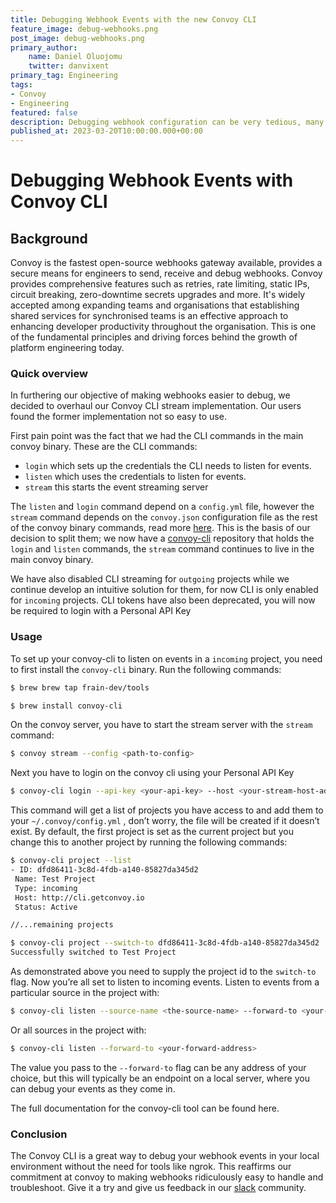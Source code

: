 ```yaml
---
title: Debugging Webhook Events with the new Convoy CLI
feature_image: debug-webhooks.png
post_image: debug-webhooks.png
primary_author:
    name: Daniel Oluojomu
    twitter: danvixent
primary_tag: Engineering
tags:
- Convoy
- Engineering
featured: false
description: Debugging webhook configuration can be very tedious, many times you are required plumb together multiple tools to get it to work end to end. In this article, we explain how the new Convoy CLI tool works.
published_at: 2023-03-20T10:00:00.000+00:00
---
```



# Debugging Webhook Events with Convoy CLI

## Background

Convoy is the fastest open-source webhooks gateway available, provides a secure means for engineers to send, receive and debug webhooks. Convoy provides comprehensive features such as retries, rate limiting, static IPs, circuit breaking, zero-downtime secrets upgrades and more. It's widely accepted among expanding teams and organisations that establishing shared services for synchronised teams is an effective approach to enhancing developer productivity throughout the organisation. This is one of the fundamental principles and driving forces behind the growth of platform engineering today.

### Quick overview

In furthering our objective of making webhooks easier to debug, we decided to overhaul our Convoy CLI stream implementation. Our users found the former implementation not so easy to use.

First pain point was the fact that we had the CLI commands in the main convoy binary. These are the CLI commands:

- `login` which sets up the credentials the  CLI needs to listen for events.
- `listen` which uses the credentials to listen for events.
- `stream` this starts the event streaming server

The `listen` and `login` command depend on a `config.yml` file, however the `stream` command depends on the `convoy.json` configuration file as the rest of the convoy binary commands, read more [here](https://getconvoy.io/docs/cli). This is the basis of our decision to split them; we now have a [convoy-cli](https://github.com/frain-dev/convoy-cli) repository that holds the `login` and `listen` commands, the `stream` command continues to live in the main convoy binary.

We have also disabled CLI streaming for `outgoing` projects while we continue develop an intuitive solution for them, for now CLI is only enabled for `incoming` projects. CLI tokens have also been deprecated, you will now be required to login with a Personal API Key

### Usage

To set up your convoy-cli to listen on events in a `incoming` project, you need to first install the `convoy-cli` binary. Run the following commands:

```bash
$ brew brew tap frain-dev/tools

$ brew install convoy-cli
```

On the convoy server, you have to start the stream server with the `stream` command:

```bash
$ convoy stream --config <path-to-config>
```

Next you have to login on the convoy cli using your Personal API Key

```bash
$ convoy-cli login --api-key <your-api-key> --host <your-stream-host-address>
```

This command will get a list of projects you have access to and add them to your `~/.convoy/config.yml` , don’t worry, the file will be created if it doesn’t exist. By default, the first project is set as the current project but you change this to another project by running the following commands:

```bash
$ convoy-cli project --list
- ID: dfd86411-3c8d-4fdb-a140-85827da345d2
 Name: Test Project
 Type: incoming
 Host: http://cli.getconvoy.io
 Status: Active

//...remaining projects

$ convoy-cli project --switch-to dfd86411-3c8d-4fdb-a140-85827da345d2
Successfully switched to Test Project
```

As demonstrated above you need to supply the project id to the `switch-to` flag. Now you’re all set to listen to incoming events. Listen to events from a particular source in the project with:

```bash
$ convoy-cli listen --source-name <the-source-name> --forward-to <your-forward-address>
```

Or all sources in the project with:

```bash
$ convoy-cli listen --forward-to <your-forward-address>
```

The value you pass to the `--forward-to` flag can be any address of your choice, but this will typically be an endpoint on a local server, where you can debug your events as they come in.

The full documentation for the convoy-cli tool can be found here.

### Conclusion

The Convoy CLI is a great way to debug your webhook events in your local environment without the need for tools like ngrok. This reaffirms our commitment at convoy to making webhooks ridiculously easy to handle and troubleshoot. Give it a try and give us feedback in our [slack](https://join.slack.com/t/convoy-community/shared_invite/zt-xiuuoj0m-yPp~ylfYMCV9s038QL0IUQ) community.